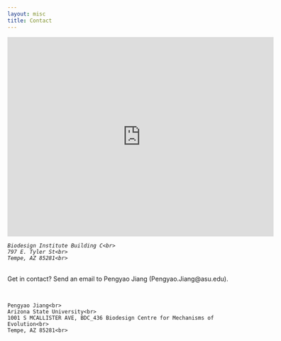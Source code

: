 ```yaml
---
layout: misc
title: Contact
---
```


<iframe src="https://www.google.com/maps/embed?pb=!1m14!1m8!1m3!1d2686.2327243314626!2d-111.92880857278264!3d33.419519976007344!3m2!1i1024!2i768!4f13.1!3m3!1m2!1s0x872b09e6b812c1bf%3A0xddbf9c609faf129e!2sBiodesign%20Institute%20Building%20C!5e0!3m2!1sen!2sus!4v1682442236266!5m2!1sen!2sus" width="600" height="450" style="border:0;" allowfullscreen="" loading="lazy" referrerpolicy="no-referrer-when-downgrade"></iframe>

<address>

	Biodesign Institute Building C<br>
	797 E. Tyler St<br>
	Tempe, AZ 85281<br>

</address>

<p>&nbsp;<br>
Get in contact? Send an email to Pengyao Jiang (Pengyao.Jiang@asu.edu).
<p>&nbsp;<br>


<shipping address>

	Pengyao Jiang<br>
	Arizona State University<br>
	1001 S MCALLISTER AVE, BDC_436 Biodesign Centre for Mechanisms of Evolution<br>
	Tempe, AZ 85281<br>

</address>

